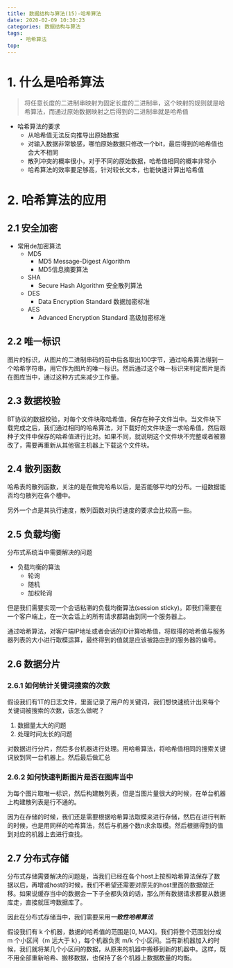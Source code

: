 ```yaml
---
title: 数据结构与算法(15)-哈希算法
date: 2020-02-09 10:30:23
categories: 数据结构与算法
tags:
    - 哈希算法
top:
---
```


# 1. 什么是哈希算法

> 将任意长度的二进制串映射为固定长度的二进制串，这个映射的规则就是哈希算法，而通过原始数据映射之后得到的二进制串就是哈希值

+ 哈希算法的要求
    + 从哈希值无法反向推导出原始数据
    + 对输入数据非常敏感，哪怕原始数据只修改一个bit，最后得到的哈希值也会大不相同
    + 散列冲突的概率很小，对于不同的原始数据，哈希值相同的概率非常小
    + 哈希算法的效率要足够高，针对较长文本，也能快速计算出哈希值


# 2. 哈希算法的应用

## 2.1 安全加密

+ 常用de加密算法
    + MD5
        + MD5 Message-Digest Algorithm 
        + MD5信息摘要算法
    + SHA 
        + Secure Hash Algorithm 安全散列算法
    + DES 
        + Data Encryption Standard 数据加密标准
    + AES 
        + Advanced Encryption Standard 高级加密标准


## 2.2 唯一标识

图片的标识，从图片的二进制串码的前中后各取出100字节，通过哈希算法得到一个哈希字符串，用它作为图片的唯一标识。然后通过这个唯一标识来判定图片是否在图库当中，通过这种方式来减少工作量。

## 2.3 数据校验

BT协议的数据校验，对每个文件块取哈希值，保存在种子文件当中。当文件块下载完成之后，我们通过相同的哈希算法，对下载好的文件块逐一求哈希值，然后跟种子文件中保存的哈希值进行比对。如果不同，就说明这个文件块不完整或者被篡改了，需要再重新从其他宿主机器上下载这个文件块。

## 2.4 散列函数

哈希表的散列函数，关注的是在做完哈希以后，是否能够平均的分布。一组数据能否均匀散列在各个槽中。 

另外一个点是其执行速度，散列函数对执行速度的要求会比较高一些。

## 2.5 负载均衡

分布式系统当中需要解决的问题

+ 负载均衡的算法
    + 轮询
    + 随机
    + 加权轮询

但是我们需要实现一个会话粘滞的负载均衡算法(session sticky)。即我们需要在一个客户端上，在一次会话上的所有请求都路由到同一个服务器上。

通过哈希算法，对客户端IP地址或者会话的ID计算哈希值，将取得的哈希值与服务器列表的大小进行取模运算，最终得到的值就是应该被路由到的服务器的编号。

## 2.6 数据分片

### 2.6.1 如何统计关键词搜索的次数

假设我们有1T的日志文件，里面记录了用户的关键词，我们想快速统计出来每个关键词被搜索的次数，该怎么做呢？ 

1. 数据量太大的问题
2. 处理时间太长的问题


对数据进行分片，然后多台机器进行处理。用哈希算法，将哈希值相同的搜索关键词放到同一台机器上。然后最后做汇总

### 2.6.2 如何快速判断图片是否在图库当中

为每个图片取唯一标识，然后构建散列表，但是当图片量很大的时候，在单台机器上构建散列表是行不通的。

因为在存储的时候，我们还是需要根据哈希算法取模来进行存储，然后在进行判断的时候，也是用同样的哈希算法，然后与机器个数n求余取模。然后根据得到的值到对应的机器上去进行查找。

## 2.7 分布式存储

分布式存储需要解决的问题是，当我们已经在各个host上按照哈希算法保存了数据以后，再增减host的时候，我们不希望还需要对原先的host里面的数据做迁移。如果说缓存当中的数据会一下子全都失效的话，那么所有数据请求都要从数据库走，直接就压垮数据库了。

因此在分布式存储当中，我们需要采用***一致性哈希算法***

假设我们有 k 个机器，数据的哈希值的范围是[0, MAX]。我们将整个范围划分成 m 个小区间（m 远大于 k），每个机器负责 m/k 个小区间。当有新机器加入的时候，我们就将某几个小区间的数据，从原来的机器中搬移到新的机器中。这样，既不用全部重新哈希、搬移数据，也保持了各个机器上数据数量的均衡。
